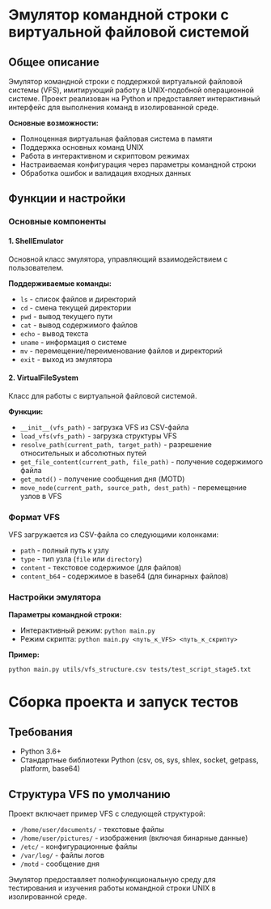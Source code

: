 # Эмулятор командной строки с виртуальной файловой системой

## Общее описание

Эмулятор командной строки с поддержкой виртуальной файловой системы (VFS), имитирующий работу в UNIX-подобной операционной системе. Проект реализован на Python и предоставляет интерактивный интерфейс для выполнения команд в изолированной среде.

**Основные возможности:**
- Полноценная виртуальная файловая система в памяти
- Поддержка основных команд UNIX
- Работа в интерактивном и скриптовом режимах
- Настраиваемая конфигурация через параметры командной строки
- Обработка ошибок и валидация входных данных

## Функции и настройки

### Основные компоненты

#### 1. ShellEmulator
Основной класс эмулятора, управляющий взаимодействием с пользователем.

**Поддерживаемые команды:**
- `ls` - список файлов и директорий
- `cd` - смена текущей директории
- `pwd` - вывод текущего пути
- `cat` - вывод содержимого файлов
- `echo` - вывод текста
- `uname` - информация о системе
- `mv` - перемещение/переименование файлов и директорий
- `exit` - выход из эмулятора

#### 2. VirtualFileSystem
Класс для работы с виртуальной файловой системой.

**Функции:**
- `__init__(vfs_path)` - загрузка VFS из CSV-файла
- `load_vfs(vfs_path)` - загрузка структуры VFS
- `resolve_path(current_path, target_path)` - разрешение относительных и абсолютных путей
- `get_file_content(current_path, file_path)` - получение содержимого файла
- `get_motd()` - получение сообщения дня (MOTD)
- `move_node(current_path, source_path, dest_path)` - перемещение узлов в VFS

### Формат VFS

VFS загружается из CSV-файла со следующими колонками:
- `path` - полный путь к узлу
- `type` - тип узла (`file` или `directory`)
- `content` - текстовое содержимое (для файлов)
- `content_b64` - содержимое в base64 (для бинарных файлов)

### Настройки эмулятора

**Параметры командной строки:**
- Интерактивный режим: `python main.py`
- Режим скрипта: `python main.py <путь_к_VFS> <путь_к_скрипту>`

**Пример:**
```bash
python main.py utils/vfs_structure.csv tests/test_script_stage5.txt
```

# Сборка проекта и запуск тестов

## Требования
- Python 3.6+
- Стандартные библиотеки Python (csv, os, sys, shlex, socket, getpass, platform, base64)
## Структура VFS по умолчанию

Проект включает пример VFS с следующей структурой:

- `/home/user/documents/` - текстовые файлы
- `/home/user/pictures/` - изображения (включая бинарные данные)
- `/etc/` - конфигурационные файлы
- `/var/log/` - файлы логов
- `/motd` - сообщение дня

Эмулятор предоставляет полнофункциональную среду для тестирования и изучения работы командной строки UNIX в изолированной среде.
